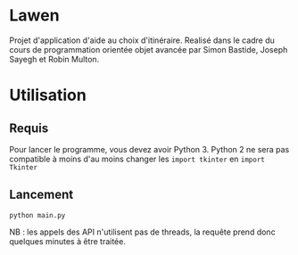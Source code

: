 # Lawen
Projet d'application d'aide au choix d'itinéraire. Realisé dans le cadre du cours de programmation orientée objet avancée par Simon Bastide, Joseph Sayegh et Robin Multon.

# Utilisation
## Requis
Pour lancer le programme, vous devez avoir Python 3. Python 2 ne sera pas compatible à moins d'au moins changer les ```import tkinter``` en ```import Tkinter```

## Lancement
```
python main.py
```
NB : les appels des API n'utilisent pas de threads, la requête prend donc quelques minutes à être traitée.